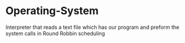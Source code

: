 # Operating-System
 Interpreter that reads a text file which has our program and preform the system calls in Round Robbin scheduling
